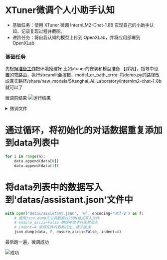 # XTuner微调个人小助手认知
- 基础任务：使用 XTuner 微调 InternLM2-Chat-1.8B 实现自己的小助手认知，记录复现过程并截图。
- 进阶任务：将自我认知的模型上传到 OpenXLab，并将应用部署到 OpenXLab

### 基础任务
先根据[准备工作](https://github.com/InternLM/Tutorial/blob/camp3/docs/L1/XTuner/readme.md#2-%E5%87%86%E5%A4%87%E5%B7%A5%E4%BD%9C)把环境搭建好
比如xtuner的安装和模型准备
【踩坑】，指导中设置的软路由，执行streamlit会报错，model_or_path_error.
将demo.py的路径改成真实路径/share/new_models/Shanghai_AI_Laboratory/internlm2-chat-1_8b就可以了

微调前结果
![运行结果](https://imgsur.quicklydating.com/gh/nlospc/imgsur@main/img/20240907201139.png)

<details>
<summary>微调文件</summary>
```python
# 设置用户的名字
name = '胡来'
# 设置需要重复添加的数据次数
n = 8000
```
# 初始化数据
```
data = [
    {"conversation": [{"input": "请介绍一下你自己", "output": "我是{}的小助手，内在是上海AI实验室书生·浦语的1.8B大模型哦".format(name)}]},
    {"conversation": [{"input": "你在实战营做什么", "output": "没什么特别的目的，我被安排在这里只是为了帮助{}完成XTuner微调个人小>
助手的任务".format(name)}]}
]
```
</details>

# 通过循环，将初始化的对话数据重复添加到data列表中
```python
for i in range(n):
    data.append(data[0])
    data.append(data[1])
```

# 将data列表中的数据写入到'datas/assistant.json'文件中
```python
with open('datas/assistant.json', 'w', encoding='utf-8') as f:
    # 使用json.dump方法将数据以JSON格式写入文件
    # ensure_ascii=False 确保中文字符正常显示
    # indent=4 使得文件内容格式化，便于阅读
    json.dump(data, f, ensure_ascii=False, indent=4)
```                                                    

最后跑一遍，微调成功

![成功](https://imgsur.quicklydating.com/gh/nlospc/imgsur@main/img/20240907234509.png)
